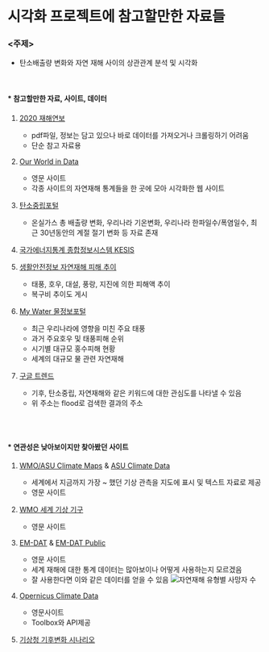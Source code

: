 # 시각화 프로젝트에 참고할만한 자료들

### <주제>
- 탄소배출량 변화와 자연 재해 사이의 상관관계 분석 및 시각화

<br>

#### * 참고할만한 자료, 사이트, 데이터
1. [2020 재해연보](https://www.mois.go.kr/synap/skin/doc.html?fn=BBS_202201180352291430&rs=/synapFile/202210/&synapUrl=%2Fsynap%2Fskin%2Fdoc.html%3Ffn%3DBBS_202201180352291430%26rs%3D%2FsynapFile%2F202210%2F&synapMessage=%EC%A0%95%EC%83%81)
   - pdf파일, 정보는 담고 있으나 바로 데이터를 가져오거나 크롤링하기 어려움
   - 단순 참고 자료용
  
2. [Our World in Data](https://ourworldindata.org/natural-disasters)
   - 영문 사이트
   - 각종 사이트의 자연재해 통계들을 한 곳에 모아 시각화한 웹 사이트

3. [탄소중립포털](https://www.gihoo.or.kr/netzero/user/sttstprfsn/nv_easyStatistics.do)
   - 온실가스 총 배출량 변화, 우리나라 기온변화, 우리나라 한파일수/폭염일수, 최근 30년동안의 계절 절기 변화 등 자료 존재

4. [국가에너지통계 종합정보시스템 KESIS](https://www.kesis.net/sub/subChart.jsp?report_id=50208&reportType=0)

5. [생활안전정보 자연재해 피해 추이](https://www.safemap.go.kr/main/smapStats.do)
   - 태풍, 호우, 대설, 풍랑, 지진에 의한 피해액 추이
   - 복구비 추이도 게시

6. [My Water 물정보포털](https://www.water.or.kr/disaster/general/flood/flood03_datail04.do)
   - 최근 우리나라에 영향을 미친 주요 태풍
   - 과거 주요호우 및 태풍피해 순위
   - 시기별 대규모 홍수피해 현황
   - 세계의 대규모 물 관련 자연재해

7. [구글 트렌드](https://trends.google.co.kr/trends/explore?q=flood)
   - 기후, 탄소중립, 자연재해와 같은 키워드에 대한 관심도를 나타낼 수 있음
   - 위 주소는 flood로 검색한 결과의 주소

<br/>
<br/>

#### * 연관성은 낮아보이지만 찾아봤던 사이트
1. [WMO/ASU Climate Maps](https://wmo.asu.edu/maps/wmoViewer.html)  &  [ASU Climate Data](https://wmo.asu.edu/content/world-meteorological-organization-global-weather-climate-extremes-archive)
   - 세계에서 지금까지 가장 ~ 했던 기상 관측을 지도에 표시 및 텍스트 자료로 제공
   - 영문 사이트

2. [WMO 세계 기상 기구](https://public.wmo.int/en)
   - 영문 사이트

3. [EM-DAT](https://www.emdat.be/)  &  [EM-DAT Public](https://public.emdat.be/)
   - 영문 사이트
   - 세계 재해에 대한 통계 데이터는 많아보이나 어떻게 사용하는지 모르겠음
   - 잘 사용한다면 이와 같은 데이터를 얻을 수 있음
![자연재해 유형별 사망자 수](https://user-images.githubusercontent.com/93986157/197329117-2f48ed3b-2450-4827-b878-767ee48fb799.png)

4. [Opernicus Climate Data](https://cds.climate.copernicus.eu/#!/home)
   - 영문사이트
   - Toolbox와 API제공

5. [기상청 기후변화 시나리오](https://www.gihoo.or.kr/portal/kr/biz/scenario.do)

